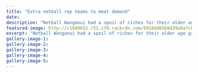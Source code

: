 ```yaml
---
title: "Extra netball rep teams to meet demand"
date: 
description: "Netball Wanganui had a spoil of riches for their older age group representative team trials with the best turnout in several years..."
featured-image: http://c1940652.r52.cf0.rackcdn.com/5918dd65b8d39a0a7c000093/Netball-WU-spoiled-for-players-may-2017.jpg
excerpt: "Netball Wanganui had a spoil of riches for their older age group representative team trials with the best turnout in several years."
gallery-image-1: 
gallery-image-2: 
gallery-image-3: 
gallery-image-4: 
gallery-image-5: 
---
```

